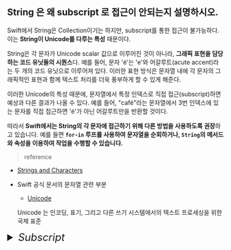 ## String 은 왜 subscript 로 접근이 안되는지 설명하시오.

Swift에서 String은 Collection이기는 하지만, subscript를 통한 접근이 불가능하다. 이는 **String이 Unicode를 다루는 특성** 때문이다.

String은 각 문자가 Unicode scalar 값으로 이루어진 것이 아니라, **그래픽 표현을 담당하는 코드 유닛들의 시퀀스**다. 예를 들어, 문자 'é'는 'e'와 어갈루트(acute accent)라는 두 개의 코드 유닛으로 이루어져 있다. 이러한 표현 방식은 문자열 내에 각 문자의 그래픽적인 표현과 함께 텍스트 처리를 더욱 풍부하게 할 수 있게 해준다.

이러한 Unicode의 특성 때문에, 문자열에서 특정 인덱스로 직접 접근(subscript)하면 예상과 다른 결과가 나올 수 있다. 예를 들어, "café"라는 문자열에서 3번 인덱스에 있는 문자를 직접 접근하면 'é'가 아닌 어갈루트만을 반환할 것이다.

따라서 **Swift에서는 String의 각 문자에 접근하기 위해 다른 방법을 사용하도록 권장**하고 있습니다. 예를 들면 **`for-in` 루프를 사용하여 문자열을 순회하거나, `String`의 메서드와 속성을 이용하여 작업을 수행할 수 있습니다.** 

> reference

- [Strings and Characters](https://docs.swift.org/swift-book/documentation/the-swift-programming-language/stringsandcharacters/)
- Swift 공식 문서의 문자열 관련 부분
	- [Unicode](https://bbiguduk.gitbook.io/swift/language-guide-1/strings-and-characters#unicode)

	Unicode 는 인코딩, 표기, 그리고 다른 쓰기 시스템에서의 텍스트 프로세싱을 위한 국제 표준


<details>
      <summary style="font-size: 24px; font-weight: 500; user-select: none;">
        <h6 style="display: inline"> Subscript </h2>
      </summary>
    <hr>

### subscript 란

클래스, 구조체, 열거형은 collection, List, sequence 의 멤버 요소에 접근할 수 잇는 단축키인 subscript 를 정의할 수 있음. 설정과 검색을 위한 별도 메서드 없이 인덱스로 값을 설정하고 조회하기 위해 서브스크립트를 사용

예를 들어 

`someArray[index]` 로 `Array` 인스턴스 요소에 접근 

`someDictionary[key]` 로 `Dictionary` 인스턴스 요소에 접근

단일 타입을 위한 여러 개 서브 스크립트를 정의할 수 있고 사용 적절한 서브스크립트 오버로드는 서브 스크립트에 전달하는 인덱스 값의 타입에 따라 선택됨.

서브스크립트는 단일 차원으로 제한되지 않고 사용자 타입에 맞춰 여러개의 입력 파라미터로 서브스크립트를 정의할 수 있음.

---
### subscript Syntax(서브스크립트 구문)

서브스크립트를 사용하면 인스턴스 이름 뒤 대괄호에 하나 이상의 값을 작성해 타입의 인스턴스를 조회할 수 있음. instance method, computed property syntax 와 유사함.

instance method 와 다르게 subscript 는 read-write, read-only 사용할 수 있음. 이런 동작은 computed property 와 같은 방법으로 getter, setter 를 통해 동작

```Swift
subscript(index: Int) -> Int {
	get {
		// Return an appropriate subscript value here.
	}
	set(newValue) {
		// Perform a suitable setting action here.
	}
}
```

`newValue` 의 타입은 서브스크립트 return(반환) 값과 동일 

computed property 와 마찬가지로 `setter(newValue)` 파라미터를 지정하지 않도록 선택할 수 있고, 파라미터를 지정하지 않으면 `setter` 안에 `newValue` 라는 기본 파라미터가 제공됨. 

read-only 된 computed property 와 마찬가지로 `get` 키워드와 그것의 중괄호를 삭제해 읽기 전용 subscript 를 쉽게 선언할 수 있음.


```Swift
struct TimesTable {
    let multiplier: Int
    subscript(index: Int) -> Int {
        return multiplier * index
    }
}

let threeTimesTable = TimesTable(multiplier: 3)
print("six times three is \(threeTimesTable[6]).")
```
---
### Subscript Usage (서브스크립트 사용)

서브스크립트의 정확한 의미는 사용되는 context(문맥) 에 따라 다름 

일반적으로 서브스크립트는 콜렉션, 리스트, 또는 시퀀스에 멤버 요소에 접근하는 바로가기로 사용.

⇒ 특정 클래스 또는 구제 기능에 가장 적합한 방식으로 서브스크립트를 자유롭게 구현할 수 있음.

```Swift
struct Matrix {
    let rows: Int, columns: Int
    var grid: [Double]
    
    init(rows: Int, columns: Int) {
        self.rows = rows
        self.columns = columns
        grid = Array(repeating: 0.0, count: rows * columns)
    }
    
    func indexIsValid(row: Int, column: Int) -> Bool {
        return row >= 0 && row < rows && column >= 0 && column < columns
    }
    subscript(row: Int, column: Int) -> Double {
        get {
            assert(indexIsValid(row: row, column: column), "Index out of range")
            return grid[(row * columns) + column]
        }
        set {
            assert(indexIsValid(row: row, column: column), "Index out of range")
            grid[(row * columns) + column] = newValue
        }
    }
}

var firstMatrix = Matrix(rows: 2, columns: 2)
print("lst Matrix: \(firstMatrix)")

var secondMatrix = Matrix(rows: 4, columns: 4)
print("2nd Matrix: \(secondMatrix)")
```
</details>